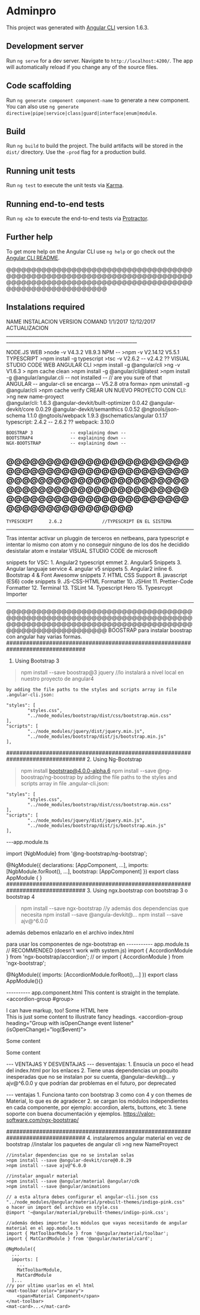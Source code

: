# Adminpro

This project was generated with [Angular CLI](https://github.com/angular/angular-cli) version 1.6.3.

## Development server

Run `ng serve` for a dev server. Navigate to `http://localhost:4200/`. The app will automatically reload if you change any of the source files.

## Code scaffolding

Run `ng generate component component-name` to generate a new component. You can also use `ng generate directive|pipe|service|class|guard|interface|enum|module`.

## Build

Run `ng build` to build the project. The build artifacts will be stored in the `dist/` directory. Use the `-prod` flag for a production build.

## Running unit tests

Run `ng test` to execute the unit tests via [Karma](https://karma-runner.github.io).

## Running end-to-end tests

Run `ng e2e` to execute the end-to-end tests via [Protractor](http://www.protractortest.org/).

## Further help

To get more help on the Angular CLI use `ng help` or go check out the [Angular CLI README](https://github.com/angular/angular-cli/blob/master/README.md).


@@@@@@@@@@@@@@@@@@@@@@@@@@@@@@@@@@@@@@@@@@@@@@@@@@@@@@@@@@@@@@@@@@@@@@@@@@@@@@@@@@@@@@@@@@@@@@@@@@@@@@@@@@@@@@@@@@@@@@@@@@@@@@@@@@@
## Instalations required
  NAME  			        INSTALACION				               VERSION COMAND	    1/1/2017	12/12/2017	ACTUALIZACION
	_____________________________________________________________________________________________________________________________________

  NODE.JS     		      WEB					                    >node -v	          V4.3.2    V8.9.3
   	NPM         		    --					                    >npm -v		          V2.14.12  V5.5.1
	TYPESCRIPT		        >npm install -g typescript		  >tsc -v				      V2.6.2 -- v2.4.2 ??
	VISUAL STUDIO CODE	  WEB
	ANGULAR CLI		        >npm install -g @angular/cli    >ng -v		V1.6.3				> npm cache clean		>npm install -g @angular/cli@latest
                                >npm install -g @angular/angular.cli    -- not installed --             // are you sure of that    
        ANGULAR                 -- angular-cli se encarga --                                            V5.2.8
															otra forma> npm uninstall -g @angular/cli	>npm cache verify
				CREAR UN NUEVO PROYECTO CON CLI:	>ng new name-proyect	
                                                                @angular/cli:                           1.6.3
                                                                @angular-devkit/built-optimizer         0.0.42
                                                                @angular-devkit/core                    0.0.29
                                                                @angular-devkit/semanthics              0.0.52
                                                                @ngtools/json-schema                    1.1.0
                                                                @ngtools/webpack                        1.9.3
                                                                @schematics/angular                     0.1.17
                                                                typescript:                             2.4.2 -- 2.6.2 ??
                                                                webpack:                                3.10.0	

	BOOSTRAP 3              -- explaining down --
	BOOTSTRAP4              -- explaining down --
	NGX-BOOTSTRAP           -- explaining down --


@@@@@@@@@@@@@@@@@@@@@@@@@@@@@@@@@@@@@@@@@@@@@@@@@@@@@@@@@@@@@@@@@@@@@@@@@@@@@@@@@@@@@@@@@@@@@@@@@@@@@@@@@@@@@@@@@@@@@@@@@@@@@@@@@@@
--------------------------------------------------------------------------------
    TYPESCRIPT      2.6.2               //TYPESCRIPT EN EL SISTEMA
--------------------------------------------------------------------------------
Tras intentar activar un pluggin de terceros en netbeans, para typescript e intentar
lo mismo con atom y no conseguir ninguno de los dos he decidido desistalar atom
e instalar  VISUAL STUDIO CODE de microsoft

snippets for VSC:
    1. Angular2 typescript emmet
    2. Angular5 Snippets
    3. Angular languaje service
    4. angular v5 snippets
    5. Angular2 inline
    6. Bootstrap 4 & Font Awesomw snippets
    7. HTML CSS Support
    8. javascript (ES6) code snippets
    9. JS-CSS-HTML Formatter
    10. JSHint
    11. Prettier-Code Formatter
    12. Terminal
    13. TSLint
    14. Typescript Hero
    15. Typesrcypt Importer

--------------------------------------------------------------------------------
@@@@@@@@@@@@@@@@@@@@@@@@@@@@@@@@@@@@@@@@@@@@@@@@@@@@@@@@@@@@@@@@@@@@@@@@@@@@@@@@@@@@@@@@@@@@@@@@@@@@@@@@@@@@@@@@@@@@@@@@@@@@@@@@@@@
BOOSTRAP 
para instalar boostrap con angular hay varias formas.
################################################################################
1. Using Bootstrap 3

>npm install --save boostrap@3 jquery	//lo instalará a nivel local en nuestro proyecto de angular4

	by adding the file paths to the styles and scripts array in file .angular-cli.json:

	"styles": [
    		"styles.css",
    		"../node_modules/bootstrap/dist/css/bootstrap.min.css"
  	],
  	"scripts": [
    		"../node_modules/jquery/dist/jquery.min.js",
    		"../node_modules/bootstrap/dist/js/bootstrap.min.js"
  	],


################################################################################
2. Using Ng-Bootstrap

>npm install bootstrap@4.0.0-alpha.6
>npm install --save @ng-boostrap/ng-boostrap
        by adding the file paths to the styles and scripts array in file .angular-cli.json:

	"styles": [
    		"styles.css",
    		"../node_modules/bootstrap/dist/css/bootstrap.min.css"
  	],
  	"scripts": [
    		"../node_modules/jquery/dist/jquery.min.js",
    		"../node_modules/bootstrap/dist/js/bootstrap.min.js"
  	],

---app.module.ts 
 
import {NgbModule} from '@ng-bootstrap/ng-bootstrap';

@NgModule({
  declarations: [AppComponent, ...],
  imports: [NgbModule.forRoot(), ...],
  bootstrap: [AppComponent]
})
export class AppModule {
}
################################################################################
3. Using ngx.bootstrap con bootstrap 3 o bootstrap 4
>npm install --save ngx-bootstrap //y además dos dependencias que necesita
>npm install --save @angula-devkit@...
>npm install --save ajv@^6.0.0 

además debemos enlazarlo en el archivo index.html
  <!-- bootstrap 3 -->
  <link href="https://maxcdn.bootstrapcdn.com/bootstrap/3.3.7/css/bootstrap.min.css" rel="stylesheet">
  <!-- bootstrap 4 -->
  <!-- <link href="https://maxcdn.bootstrapcdn.com/bootstrap/4.0.0/css/bootstrap.min.css" rel="stylesheet"> -->
  <!-- theme templates for bootstrap 4 -->
  <!-- <link href="https://maxcdn.bootstrapcdn.com/bootstrap/3.3.7/css/bootstrap.min.css" rel="stylesheet"> -->

para usar los componentes de ngx-bootstrap en 
----------- app.module.ts
// RECOMMENDED (doesn't work with system.js)
import { AccordionModule } from 'ngx-bootstrap/accordion';
// or
import { AccordionModule } from 'ngx-bootstrap';

@NgModule({
  imports: [AccordionModule.forRoot(),...]
})
export class AppModule(){}

---------- app.component.html
<accordion>
  <accordion-group heading="Static Header, initially expanded">
    This content is straight in the template.
  </accordion-group>
  <accordion-group #group>
    <div accordion-heading class="clearfix">
      I can have markup, too!
      <span class="badge badge-secondary float-right pull-right">Some HTML here</span>
    </div>
    This is just some content to illustrate fancy headings.
  </accordion-group>
  <accordion-group heading="Group with isOpenChange event listener" (isOpenChange)="log($event)">
    <p>Some content</p>
  </accordion-group>
  <accordion-group heading="Another group">
    <p>Some content</p>
  </accordion-group>
</accordion>
--- VENTAJAS Y DESVENTAJAS
--- desventajas:
    1. Ensucia un poco el head del index.html por los enlaces
    2. Tiene unas dependencias un poquito inesperadas que no se instalan por su cuenta, 
    @angular-devkit@... y ajv@^6.0.0 y que podrían dar problemas en el futuro, por deprecated


--- ventajas
    1. Funciona tanto con bootstrap 3 como con 4 y con themes de Material, lo que es de agradecer
    2. se cargan los módulos independientes en cada componente, por ejemplo:
    accordion, alerts, buttons, etc
    3. tiene soporte con buena documentación y ejemplos. https://valor-software.com/ngx-bootstrap/

################################################################################
4. instalaremos angular material en vez de bootstrap
    //instalar los paquetes de angular cli
    >ng new NameProyect
    
    //instalar dependencias que no se instalan solas
    >npm install --save @angular-devkit/core@0.0.29 
    >npm install --save ajv@^6.0.0
    
    //instalar angualr material
    >npm install --save @angular/material @angular/cdk
    >npm install --save @angular/animations

    // a esta altura debes configurar el angular-cli.json css
    "../node_modules/@angular/material/prebuilt-themes/indigo-pink.css"
    o hacer un import del archivo en style.css
    @import '~@angular/material/prebuilt-themes/indigo-pink.css';

    //además debes importar los módulos que vayas necesitando de angular material en el app.module.ts
    import { MatToolbarModule } from '@angular/material/toolbar';
    import { MatCardModule } from '@angular/material/card';
    
    @NgModule({
      ...
      imports: [
        ...
        MatToolbarModule,
        MatCardModule
      ]...
    //y por ultimo usarlos en el html
    <mat-toolbar color="primary">
        <span>Material Component</span>
    </mat-toolbar>
    <mat-card>...</mat-card>
